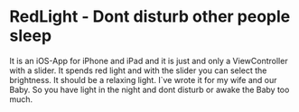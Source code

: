 # RedLight - Dont disturb other people sleep

It is an iOS-App for iPhone and iPad and it is just and only a ViewController with a slider.
It spends red light and with the slider you can select the brightness.
It should be a relaxing light.
I`ve wrote it for my wife and our Baby. So you have light in the night and dont disturb or awake the Baby too much.
